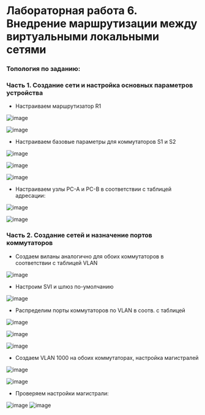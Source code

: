 # Лабораторная работа 6. Внедрение маршрутизации между виртуальными локальными сетями

### Топология по заданию:



### Часть 1. Создание сети и настройка основных параметров устройства

- Настраиваем маршрутизатор R1

![image](https://user-images.githubusercontent.com/89464074/174739254-85c6ae63-6b3a-44e1-b0bf-87a4c1b00c97.png)

![image](https://user-images.githubusercontent.com/89464074/174740230-b405a519-665f-42b5-921f-97146d57b672.png)

- Настраиваем базовые параметры для коммутаторов S1 и S2

![image](https://user-images.githubusercontent.com/89464074/174741993-b81c768b-bf51-41cc-bc53-93908fb8d800.png)

![image](https://user-images.githubusercontent.com/89464074/174741862-37a91d82-0e91-4653-b0d3-006b19f2446e.png)

![image](https://user-images.githubusercontent.com/89464074/174742958-a186f97c-a02a-4a85-84b0-e57bb16427cd.png)

- Настраиваем узлы PC-A и PC-B в соответствии с таблицей адресации:

![image](https://user-images.githubusercontent.com/89464074/174753806-213dc1b1-c8f5-4cac-b9f1-e7adaf241a4b.png)

![image](https://user-images.githubusercontent.com/89464074/174753943-54bd917f-17e6-4016-afc2-3dc00bbbbb8c.png)

### Часть 2. Создание сетей и назначение портов коммутаторов

- Создаем виланы аналогично для обоих коммутаторов в соответствии с таблицей VLAN

![image](https://user-images.githubusercontent.com/89464074/174761819-8684ba6c-85e8-4200-875a-531924898489.png)

- Настроим SVI и шлюз по-умолчанию

![image](https://user-images.githubusercontent.com/89464074/174767507-a010a801-0b69-40c0-8be7-4fed5d441c8f.png)

- Распределим порты коммутаторов по VLAN в соотв. с таблицей

![image](https://user-images.githubusercontent.com/89464074/174768412-5765eae6-f8d0-4048-b325-06aa4264b8df.png)

![image](https://user-images.githubusercontent.com/89464074/174768835-eed43a1d-9e96-4869-bc18-e021813d465e.png)

![image](https://user-images.githubusercontent.com/89464074/174769535-c46b12fd-5fca-4fc3-957d-a9cd011fbe61.png)

- Создаем VLAN 1000 на обоих коммутаторах, настройка магистралей

![image](https://user-images.githubusercontent.com/89464074/174778423-269a1ab1-089e-462f-925a-cd5abb287816.png)

![image](https://user-images.githubusercontent.com/89464074/174779449-fdc535f8-5c69-483b-ac16-ca61afc79b8d.png)

- Проверяем настройки магистрали:

![image](https://user-images.githubusercontent.com/89464074/174781540-5699e300-e8f0-476e-868f-9993798c4f7e.png)
![image](https://user-images.githubusercontent.com/89464074/174781358-7e645e30-cfb2-4227-ad2c-730a548bee16.png)




